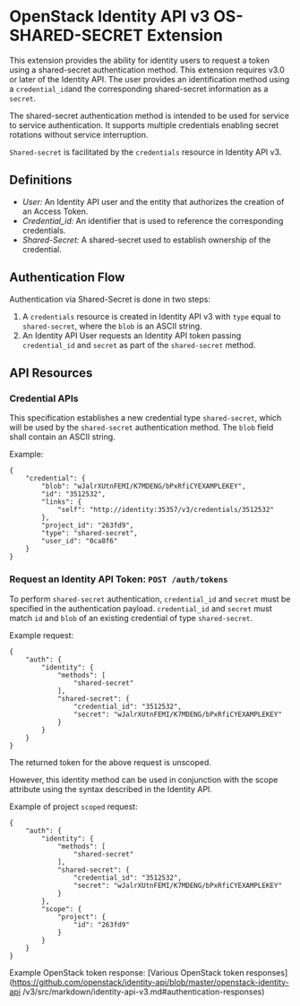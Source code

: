 OpenStack Identity API v3 OS-SHARED-SECRET Extension
====================================================

This extension provides the ability for identity users to request a token using
a shared-secret authentication method. This extension requires v3.0 or later of
the Identity API. The user provides an identification method using a
`credential_id`and the corresponding shared-secret information as a `secret`.


The shared-secret authentication method is intended to be used for service to
service authentication. It supports multiple credentials enabling secret
rotations without service interruption.

`Shared-secret` is facilitated by the `credentials` resource in Identity API v3.

Definitions
-----------

- *User:* An Identity API user and the entity that authorizes the creation of an
  Access Token.
- *Credential_id:* An identifier that is used to reference the corresponding
  credentials.
- *Shared-Secret:* A shared-secret used to establish ownership of the
  credential.

Authentication Flow
-------------------

Authentication via Shared-Secret is done in two steps:

1. A `credentials` resource is created in Identity API v3 with `type` equal to
   `shared-secret`, where the `blob` is an ASCII string.
2. An Identity API User requests an Identity API token passing
   `credential_id` and `secret` as part of the `shared-secret` method.

API Resources
-------------

### Credential APIs

This specification establishes a new credential type `shared-secret`, which will
be used by the `shared-secret` authentication method. The `blob` field shall
contain an ASCII string.

Example:

    {
        "credential": {
            "blob": "wJalrXUtnFEMI/K7MDENG/bPxRfiCYEXAMPLEKEY",
            "id": "3512532",
            "links": {
                "self": "http://identity:35357/v3/credentials/3512532"
            },
            "project_id": "263fd9",
            "type": "shared-secret",
            "user_id": "0ca8f6"
        }
    }

### Request an Identity API Token: `POST /auth/tokens`

To perform `shared-secret` authentication, `credential_id` and `secret` must be
specified in the authentication payload. `credential_id` and `secret` must match
`id` and `blob` of an existing credential of type `shared-secret`.

Example request:

    {
        "auth": {
            "identity": {
                "methods": [
                    "shared-secret"
                ],
                "shared-secret": {
                    "credential_id": "3512532",
                    "secret": "wJalrXUtnFEMI/K7MDENG/bPxRfiCYEXAMPLEKEY"
                }
            }
        }
    }

The returned token for the above request is unscoped.

However, this identity method can be used in conjunction with the scope
attribute using the syntax described in the Identity API.

Example of project `scoped` request:

    {
        "auth": {
            "identity": {
                "methods": [
                    "shared-secret"
                ],
                "shared-secret": {
                    "credential_id": "3512532",
                    "secret": "wJalrXUtnFEMI/K7MDENG/bPxRfiCYEXAMPLEKEY"
                }
            },
            "scope": {
                "project": {
                    "id": "263fd9"
                }
            }
        }
    }

Example OpenStack token response: [Various OpenStack token responses]
(https://github.com/openstack/identity-api/blob/master/openstack-identity-api
/v3/src/markdown/identity-api-v3.md#authentication-responses)
